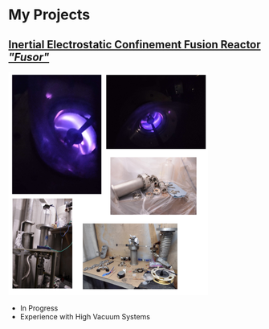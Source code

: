 # My Projects
## [Inertial Electrostatic Confinement Fusion Reactor *"Fusor"*](https://elliott-th.github.io/My-Projects/)
![](FusorPics.png)
- In Progress
- Experience with High Vacuum Systems


